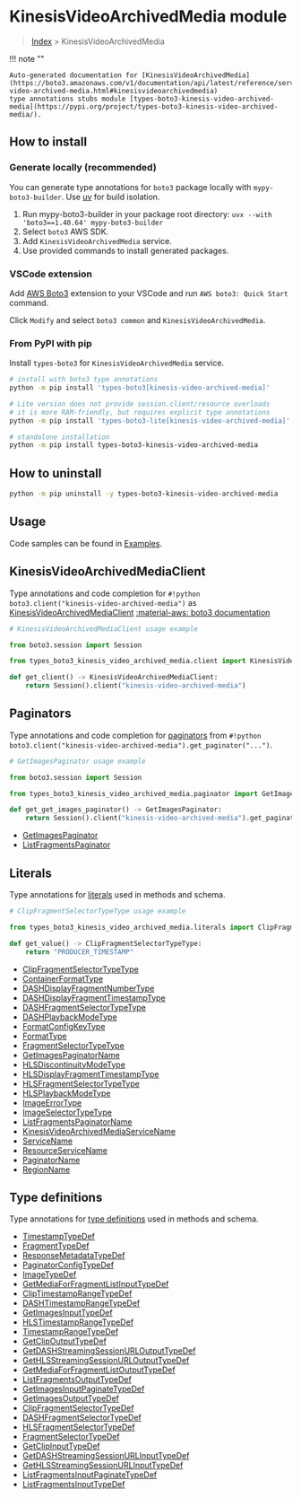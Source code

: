 #  KinesisVideoArchivedMedia module

> [Index](../README.md) > KinesisVideoArchivedMedia

!!! note ""

    Auto-generated documentation for [KinesisVideoArchivedMedia](https://boto3.amazonaws.com/v1/documentation/api/latest/reference/services/kinesis-video-archived-media.html#kinesisvideoarchivedmedia)
    type annotations stubs module [types-boto3-kinesis-video-archived-media](https://pypi.org/project/types-boto3-kinesis-video-archived-media/).

## How to install

### Generate locally (recommended)

You can generate type annotations for `boto3` package locally with `mypy-boto3-builder`.
Use [uv](https://docs.astral.sh/uv/getting-started/installation/) for build isolation.

1. Run mypy-boto3-builder in your package root directory: `uvx --with 'boto3==1.40.64' mypy-boto3-builder`
1. Select `boto3` AWS SDK.
1. Add `KinesisVideoArchivedMedia` service.
1. Use provided commands to install generated packages.


### VSCode extension

Add [AWS Boto3](https://marketplace.visualstudio.com/items?itemName=Boto3typed.boto3-ide)
extension to your VSCode and run `AWS boto3: Quick Start` command.

Click `Modify` and select `boto3 common` and `KinesisVideoArchivedMedia`.


### From PyPI with pip

Install `types-boto3` for `KinesisVideoArchivedMedia` service.

```bash
# install with boto3 type annotations
python -m pip install 'types-boto3[kinesis-video-archived-media]'

# Lite version does not provide session.client/resource overloads
# it is more RAM-friendly, but requires explicit type annotations
python -m pip install 'types-boto3-lite[kinesis-video-archived-media]'

# standalone installation
python -m pip install types-boto3-kinesis-video-archived-media
```



## How to uninstall

```bash
python -m pip uninstall -y types-boto3-kinesis-video-archived-media
```

## Usage

Code samples can be found in [Examples](./usage.md).

## KinesisVideoArchivedMediaClient

Type annotations and code completion for  `#!python boto3.client("kinesis-video-archived-media")` as [KinesisVideoArchivedMediaClient](./client.md)
[:material-aws: boto3 documentation](https://boto3.amazonaws.com/v1/documentation/api/latest/reference/services/kinesis-video-archived-media.html#KinesisVideoArchivedMedia.Client)

```python
# KinesisVideoArchivedMediaClient usage example

from boto3.session import Session

from types_boto3_kinesis_video_archived_media.client import KinesisVideoArchivedMediaClient

def get_client() -> KinesisVideoArchivedMediaClient:
    return Session().client("kinesis-video-archived-media")
```


## Paginators

Type annotations and code completion for [paginators](./paginators.md)
from `#!python boto3.client("kinesis-video-archived-media").get_paginator("...")`.

```python
# GetImagesPaginator usage example

from boto3.session import Session

from types_boto3_kinesis_video_archived_media.paginator import GetImagesPaginator

def get_get_images_paginator() -> GetImagesPaginator:
    return Session().client("kinesis-video-archived-media").get_paginator("get_images"))
```

- [GetImagesPaginator](./paginators.md#getimagespaginator)
- [ListFragmentsPaginator](./paginators.md#listfragmentspaginator)









## Literals

Type annotations for [literals](./literals.md) used in methods and schema.

```python
# ClipFragmentSelectorTypeType usage example

from types_boto3_kinesis_video_archived_media.literals import ClipFragmentSelectorTypeType

def get_value() -> ClipFragmentSelectorTypeType:
    return "PRODUCER_TIMESTAMP"
```

- [ClipFragmentSelectorTypeType](./literals.md#clipfragmentselectortypetype)
- [ContainerFormatType](./literals.md#containerformattype)
- [DASHDisplayFragmentNumberType](./literals.md#dashdisplayfragmentnumbertype)
- [DASHDisplayFragmentTimestampType](./literals.md#dashdisplayfragmenttimestamptype)
- [DASHFragmentSelectorTypeType](./literals.md#dashfragmentselectortypetype)
- [DASHPlaybackModeType](./literals.md#dashplaybackmodetype)
- [FormatConfigKeyType](./literals.md#formatconfigkeytype)
- [FormatType](./literals.md#formattype)
- [FragmentSelectorTypeType](./literals.md#fragmentselectortypetype)
- [GetImagesPaginatorName](./literals.md#getimagespaginatorname)
- [HLSDiscontinuityModeType](./literals.md#hlsdiscontinuitymodetype)
- [HLSDisplayFragmentTimestampType](./literals.md#hlsdisplayfragmenttimestamptype)
- [HLSFragmentSelectorTypeType](./literals.md#hlsfragmentselectortypetype)
- [HLSPlaybackModeType](./literals.md#hlsplaybackmodetype)
- [ImageErrorType](./literals.md#imageerrortype)
- [ImageSelectorTypeType](./literals.md#imageselectortypetype)
- [ListFragmentsPaginatorName](./literals.md#listfragmentspaginatorname)
- [KinesisVideoArchivedMediaServiceName](./literals.md#kinesisvideoarchivedmediaservicename)
- [ServiceName](./literals.md#servicename)
- [ResourceServiceName](./literals.md#resourceservicename)
- [PaginatorName](./literals.md#paginatorname)
- [RegionName](./literals.md#regionname)




## Type definitions

Type annotations for [type definitions](./type_defs.md) used in methods and schema.

- [TimestampTypeDef](./type_defs.md#timestamptypedef)
- [FragmentTypeDef](./type_defs.md#fragmenttypedef)
- [ResponseMetadataTypeDef](./type_defs.md#responsemetadatatypedef)
- [PaginatorConfigTypeDef](./type_defs.md#paginatorconfigtypedef)
- [ImageTypeDef](./type_defs.md#imagetypedef)
- [GetMediaForFragmentListInputTypeDef](./type_defs.md#getmediaforfragmentlistinputtypedef)
- [ClipTimestampRangeTypeDef](./type_defs.md#cliptimestamprangetypedef)
- [DASHTimestampRangeTypeDef](./type_defs.md#dashtimestamprangetypedef)
- [GetImagesInputTypeDef](./type_defs.md#getimagesinputtypedef)
- [HLSTimestampRangeTypeDef](./type_defs.md#hlstimestamprangetypedef)
- [TimestampRangeTypeDef](./type_defs.md#timestamprangetypedef)
- [GetClipOutputTypeDef](./type_defs.md#getclipoutputtypedef)
- [GetDASHStreamingSessionURLOutputTypeDef](./type_defs.md#getdashstreamingsessionurloutputtypedef)
- [GetHLSStreamingSessionURLOutputTypeDef](./type_defs.md#gethlsstreamingsessionurloutputtypedef)
- [GetMediaForFragmentListOutputTypeDef](./type_defs.md#getmediaforfragmentlistoutputtypedef)
- [ListFragmentsOutputTypeDef](./type_defs.md#listfragmentsoutputtypedef)
- [GetImagesInputPaginateTypeDef](./type_defs.md#getimagesinputpaginatetypedef)
- [GetImagesOutputTypeDef](./type_defs.md#getimagesoutputtypedef)
- [ClipFragmentSelectorTypeDef](./type_defs.md#clipfragmentselectortypedef)
- [DASHFragmentSelectorTypeDef](./type_defs.md#dashfragmentselectortypedef)
- [HLSFragmentSelectorTypeDef](./type_defs.md#hlsfragmentselectortypedef)
- [FragmentSelectorTypeDef](./type_defs.md#fragmentselectortypedef)
- [GetClipInputTypeDef](./type_defs.md#getclipinputtypedef)
- [GetDASHStreamingSessionURLInputTypeDef](./type_defs.md#getdashstreamingsessionurlinputtypedef)
- [GetHLSStreamingSessionURLInputTypeDef](./type_defs.md#gethlsstreamingsessionurlinputtypedef)
- [ListFragmentsInputPaginateTypeDef](./type_defs.md#listfragmentsinputpaginatetypedef)
- [ListFragmentsInputTypeDef](./type_defs.md#listfragmentsinputtypedef)

